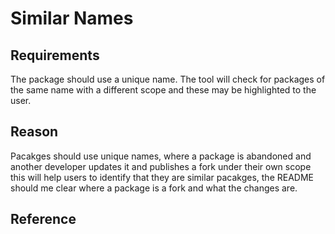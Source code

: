 # Similar Names

## Requirements
The package should use a unique name.
The tool will check for packages of the same name with a different scope and these may be highlighted to the user.

## Reason
Pacakges should use unique names, where a package is abandoned and another developer updates it and publishes a fork under their own scope this will help users to identify that they are similar pacakges, the README should me clear where a package is a fork and what the changes are.

## Reference


